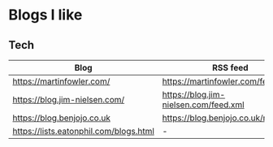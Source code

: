 # Blogs I like

## Tech

| Blog                                   | RSS feed                                                     |
| -------------------------------------- | ------------------------------------------------------------ |
| https://martinfowler.com/              | https://martinfowler.com/feed.atom                           |
| https://blog.jim-nielsen.com/          | https://blog.jim-nielsen.com/feed.xml                        |
| https://blog.benjojo.co.uk             | https://blog.benjojo.co.uk/rss.xml                           |
| https://lists.eatonphil.com/blogs.html | -                                                            |
